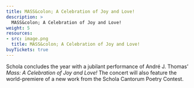 ```yaml
---
title: MASS&colon; A Celebration of Joy and Love!
description: >
  MASS&colon; A Celebration of Joy and Love!
weight: 5
resources:
- src: image.png
  title: MASS&colon; A Celebration of Joy and Love!
buyTickets: true
---
```


Schola concludes the year with a jubilant performance of Andr&eacute; J. Thomas&rsquo;
_Mass&colon; A Celebration of Joy and Love!_
The concert will also feature the world-premiere of a new work from the Schola Cantorum Poetry Contest.
